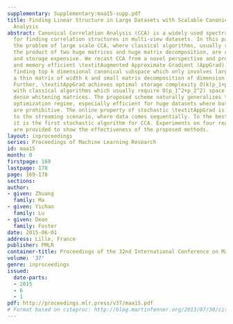 ```yaml
---
supplementary: Supplementary:maa15-supp.pdf
title: Finding Linear Structure in Large Datasets with Scalable Canonical Correlation
  Analysis
abstract: Canonical Correlation Analysis (CCA) is a widely used spectral technique
  for finding correlation structures in multi-view datasets. In this paper, we tackle
  the problem of large scale CCA, where classical algorithms, usually requiring computing
  the product of two huge matrices and huge matrix decomposition, are computationally
  and storage expensive. We recast CCA from a novel perspective and propose a scalable
  and memory efficient \textitAugmented Approximate Gradient (AppGrad) scheme for
  finding top k dimensional canonical subspace which only involves large matrix multiplying
  a thin matrix of width k and small matrix decomposition of dimension k\times k.
  Further, \textitAppGrad achieves optimal storage complexity O(k(p_1+p_2)), compared
  with classical algorithms which usually require O(p_1^2+p_2^2) space to store two
  dense whitening matrices. The proposed scheme naturally generalizes to stochastic
  optimization regime, especially efficient for huge datasets where batch algorithms
  are prohibitive. The online property of stochastic \textitAppGrad is also well suited
  to the streaming scenario, where data comes sequentially. To the best of our knowledge,
  it is the first stochastic algorithm for CCA. Experiments on four real data sets
  are provided to show the effectiveness of the proposed methods.
layout: inproceedings
series: Proceedings of Machine Learning Research
id: maa15
month: 0
firstpage: 169
lastpage: 178
page: 169-178
sections: 
author:
- given: Zhuang
  family: Ma
- given: Yichao
  family: Lu
- given: Dean
  family: Foster
date: 2015-06-01
address: Lille, France
publisher: PMLR
container-title: Proceedings of the 32nd International Conference on Machine Learning
volume: '37'
genre: inproceedings
issued:
  date-parts:
  - 2015
  - 6
  - 1
pdf: http://proceedings.mlr.press/v37/maa15.pdf
# Format based on citeproc: http://blog.martinfenner.org/2013/07/30/citeproc-yaml-for-bibliographies/
---
```

